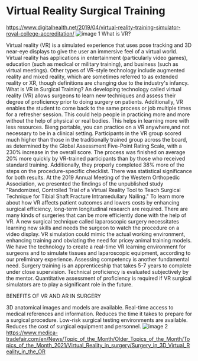 # Virtual Reality Surgical Training
https://www.digitalhealth.net/2019/04/virtual-reality-training-simulator-royal-college-accreditation/
![image 1](https://user-images.githubusercontent.com/116555337/212751194-778bcaa5-8748-48d7-8b9c-10fdf76d5a88.jpg)
What is VR?

Virtual reality (VR) is a simulated experience that uses pose tracking and 3D near-eye displays to give the user an immersive feel of a virtual world. Virtual reality has applications in entertainment (particularly video games), education (such as medical or military training), and business (such as virtual meetings). Other types of VR-style technology include augmented reality and mixed reality, which are sometimes referred to as extended reality or XR, though definitions are changing due to the industry's infancy.
What is VR in Surgical Training?
An developing technology called virtual reality (VR) allows surgeons to learn new techniques and assess their degree of proficiency prior to doing surgery on patients. Additionally, VR enables the student to come back to the same process or job multiple times for a refresher session. This could help people in practicing more and more without the help of physical or real bodies. This helps in learning more with less resources. Bieng portable, you can practice on a VR anywhere,and not necessary to be in a clinical setting. Participants in the VR group scored much higher than those in the traditionally trained group across the board, as determined by the Global Assessment Five-Point Rating Scale, with a 230% increase in the overall score. The process was finished on average 20% more quickly by VR-trained participants than by those who received standard training. Additionally, they properly completed 38% more of the steps on the procedure-specific checklist. There was statistical significance for both results.
At the 2019 Annual Meeting of the Western Orthopedic Association, we presented the findings of the unpublished study "Randomized, Controlled Trial of a Virtual Reality Tool to Teach Surgical Technique for Tibial Shaft Fracture Intramedullary Nailing." To learn more about how VR affects patient outcomes and lowers costs by enhancing surgical efficiency, long-term longitudinal research are required.
There are many kinds of surgeries that can be more efficiently done with the help of VR. A new surgical technique called laparoscopic surgery necessitates learning new skills and needs the surgeon to watch the procedure on a video display. VR simulation could mimic the actual working environment, enhancing training and obviating the need for pricey animal training models. We have the technology to create a real-time VR learning environment for surgeons and to simulate tissues and laparoscopic equipment, according to our preliminary experience. Assessing competency is another fundamental need. Surgery training is an apprenticeship that takes 5-7 years to complete under close supervision. Technical proficiency is evaluated subjectively by the mentor. Quantitative assessment of proficiency is required if VR surgical simulators are to play a significant role in the future.

BENEFITS OF VR AND AR IN SURGERY

3D anatomical images and models are available.
Real-time access to medical references and information.
Reduces the time it takes to prepare for a surgical procedure.
Low-risk surgical testing environments are available.
Reduces the cost of surgical equipment and personnel.
![image 2](https://user-images.githubusercontent.com/116555337/212752397-fc34b338-b05b-4f7d-b052-a7260a2353e1.jpg)
https://www.medica-tradefair.com/en/News/Topic_of_the_Month/Older_Topics_of_the_Month/Topics_of_the_Month_2021/Virtual_Reality_in_surgery/Surgery_in_3D_Virtual_Reality_in_the_OR


